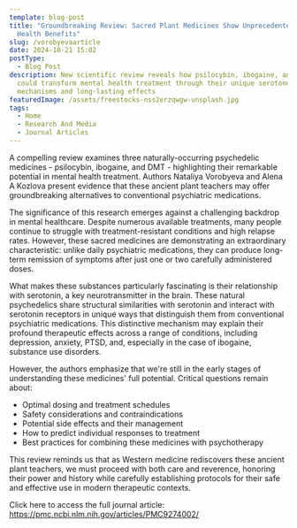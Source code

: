 ```yaml
---
template: blog-post
title: "Groundbreaking Review: Sacred Plant Medicines Show Unprecedented Mental
  Health Benefits"
slug: /vorobyevaarticle
date: 2024-10-21 15:02
postType:
  - Blog Post
description: New scientific review reveals how psilocybin, ibogaine, and DMT
  could transform mental health treatment through their unique serotonergic
  mechanisms and long-lasting effects
featuredImage: /assets/freestocks-nss2erzqwgw-unsplash.jpg
tags:
  - Home
  - Research And Media
  - Journal Articles
---
```

A compelling review examines three naturally-occurring psychedelic medicines - psilocybin, ibogaine, and DMT - highlighting their remarkable potential in mental health treatment. Authors Nataliya Vorobyeva and Alena A Kozlova present evidence that these ancient plant teachers may offer groundbreaking alternatives to conventional psychiatric medications.

The significance of this research emerges against a challenging backdrop in mental healthcare. Despite numerous available treatments, many people continue to struggle with treatment-resistant conditions and high relapse rates. However, these sacred medicines are demonstrating an extraordinary characteristic: unlike daily psychiatric medications, they can produce long-term remission of symptoms after just one or two carefully administered doses.

What makes these substances particularly fascinating is their relationship with serotonin, a key neurotransmitter in the brain. These natural psychedelics share structural similarities with serotonin and interact with serotonin receptors in unique ways that distinguish them from conventional psychiatric medications. This distinctive mechanism may explain their profound therapeutic effects across a range of conditions, including depression, anxiety, PTSD, and, especially in the case of ibogaine, substance use disorders.

However, the authors emphasize that we're still in the early stages of understanding these medicines' full potential. Critical questions remain about:

* Optimal dosing and treatment schedules
* Safety considerations and contraindications
* Potential side effects and their management
* How to predict individual responses to treatment
* Best practices for combining these medicines with psychotherapy

This review reminds us that as Western medicine rediscovers these ancient plant teachers, we must proceed with both care and reverence, honoring their power and history while carefully establishing protocols for their safe and effective use in modern therapeutic contexts.

Click here to access the full journal article: <https://pmc.ncbi.nlm.nih.gov/articles/PMC9274002/>

